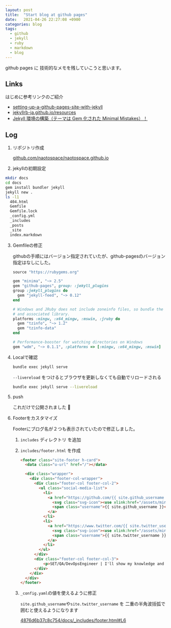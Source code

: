 ```yaml
---
layout: post
title:  "Start blog at github pages"
date:   2021-04-26 22:27:08 +0900
categories: blog
tags:
  - github
  - jekyll
  - ruby
  - markdown
  - blog
---
```


github pages に 技術的なメモを残していこうと思います。

## Links
はじめに参考リンクのご紹介
- [setting-up-a-github-pages-site-with-jekyll](https://docs.github.com/en/pages/setting-up-a-github-pages-site-with-jekyll/creating-a-github-pages-site-with-jekyll)
- [jekyllrb-ja.github.io/resources](http://jekyllrb-ja.github.io/resources/)
- [Jekyll 環境の構築（テーマは Gem 化された Minimal Mistakes）！](https://www.mk-mode.com/blog/2019/01/27/jekyll-with-minimal-mistakes/)


## Log

1. リポジトリ作成

    [github.com/naotospace/naotospace.github.io](https://github.com/naotospace/naotospace.github.io)

2. jekyllの初期設定
```bash
mkdir docs
cd docs
gem install bundler jekyll
jekyll new .
ls -l1
  404.html
  Gemfile
  Gemfile.lock
  _config.yml
  _includes
  _posts
  _site
  index.markdown
```

3. Gemfileの修正

    githubの手順にはバージョン指定されていたが、github-pagesのバージョン指定はなしにした。

    ```ruby
    source "https://rubygems.org"

    gem "minima", "~> 2.5"
    gem "github-pages", group: :jekyll_plugins
    group :jekyll_plugins do
      gem "jekyll-feed", "~> 0.12"
    end

    # Windows and JRuby does not include zoneinfo files, so bundle the tzinfo-data gem
    # and associated library.
    platforms :mingw, :x64_mingw, :mswin, :jruby do
      gem "tzinfo", "~> 1.2"
      gem "tzinfo-data"
    end

    # Performance-booster for watching directories on Windows
    gem "wdm", "~> 0.1.1", :platforms => [:mingw, :x64_mingw, :mswin]
    ```

4. Localで確認
    ```bash
    bundle exec jekyll serve
    ```
    `--livereload` をつけるとブラウザを更新しなくても自動でリロードされる
    ```bash
    bundle exec jekyll serve --livereload
    ```

5. push

    これだけで公開されました 🥳

6. Footerをカスタマイズ

    Footerにブログ名が２つも表示されていたので修正しました。

    1. `includes` ディレクトリ を追加
    2. `includes/footer.html` を作成
        ```html
        <footer class="site-footer h-card">
          <data class="u-url" href="/"></data>

          <div class="wrapper">
            <div class="footer-col-wrapper">
              <div class="footer-col footer-col-2">
                <ul class="social-media-list">
                  <li>
                    <a href="https://github.com/{{ site.github_username }}">
                      <svg class="svg-icon"><use xlink:href="/assets/minima-social-icons.svg#github"></use></svg>
                      <span class="username">{{ site.github_username }}</span>
                    </a>
                  </li>
                  <li>
                    <a href="https://www.twitter.com/{{ site.twitter_username }}">
                      <svg class="svg-icon"><use xlink:href="/assets/minima-social-icons.svg#twitter"></use></svg>
                      <span class="username">{{ site.twitter_username }}</span>
                    </a>
                  </li>
                </ul>
              </div>
              <div class="footer-col footer-col-3">
                  <p>SET/QA/DevOpsEngineer | I'll show my knowledge and awesome experience!</p>
              </div>
            </div>
          </div>
        </footer>
        ```
    3. `_config.yaml`の値を使えるように修正

        `site.github_username`や`site.twitter_username` を 二重の半角波括弧で囲むと使えるようになります

        [4876d6b37c8c754/docs/_includes/footer.html#L6](https://github.com/naotospace/naotospace.github.io/blob/4876d6b37c8c754/docs/_includes/footer.html#L6)
